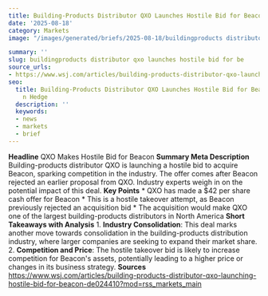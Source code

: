 ```yaml
---
title: Building-Products Distributor QXO Launches Hostile Bid for Beacon
date: '2025-08-18'
category: Markets
image: "/images/generated/briefs/2025-08-18/buildingproducts distributor qxo launches hostile bid for be.jpg"

summary: ''
slug: buildingproducts distributor qxo launches hostile bid for be
source_urls:
- https://www.wsj.com/articles/building-products-distributor-qxo-launching-hostile-bid-for-beacon-de024410?mod=rss_markets_main
seo:
  title: Building-Products Distributor QXO Launches Hostile Bid for Beacon | Hash
    n Hedge
  description: ''
  keywords:
  - news
  - markets
  - brief
---
```


**Headline** QXO Makes Hostile Bid for Beacon  **Summary Meta Description** Building-products distributor QXO is launching a hostile bid to acquire Beacon, sparking competition in the industry. The offer comes after Beacon rejected an earlier proposal from QXO. Industry experts weigh in on the potential impact of this deal.  **Key Points**  * QXO has made a $42 per share cash offer for Beacon * This is a hostile takeover attempt, as Beacon previously rejected an acquisition bid * The acquisition would make QXO one of the largest building-products distributors in North America  **Short Takeaways with Analysis**  1. **Industry Consolidation**: This deal marks another move towards consolidation in the building-products distribution industry, where larger companies are seeking to expand their market share. 2. **Competition and Price**: The hostile takeover bid is likely to increase competition for Beacon's assets, potentially leading to a higher price or changes in its business strategy.  **Sources** https://www.wsj.com/articles/building-products-distributor-qxo-launching-hostile-bid-for-beacon-de024410?mod=rss_markets_main 
